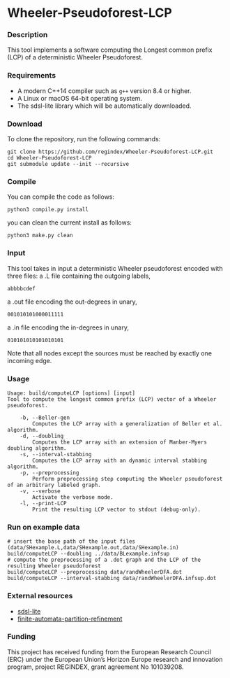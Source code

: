 # Wheeler-Pseudoforest-LCP

### Description

This tool implements a software computing the Longest common prefix (LCP) of a deterministic Wheeler Pseudoforest. 

### Requirements

* A modern C++14 compiler such as `g++` version 8.4 or higher.
* A Linux or macOS 64-bit operating system.
* The sdsl-lite library which will be automatically downloaded.

### Download

To clone the repository, run the following commands:

```console
git clone https://github.com/regindex/Wheeler-Pseudoforest-LCP.git
cd Wheeler-Pseudoforest-LCP
git submodule update --init --recursive
```

### Compile

You can compile the code as follows:

```console
python3 compile.py install
```

you can clean the current install as follows:

```console
python3 make.py clean
```

### Input

This tool takes in input a deterministic Wheeler pseudoforest encoded with three files: a .L file containing the outgoing labels,
```
abbbbcdef
```
a .out file encoding the out-degrees in unary,
```
001010101000011111
```
a .in file encoding the in-degrees in unary,
```
010101010101010101
```

Note that all nodes except the sources must be reached by exactly one incoming edge.

### Usage

```console
Usage: build/computeLCP [options] [input]
Tool to compute the longest common prefix (LCP) vector of a Wheeler pseudoforest.

	-b, --Beller-gen
		Computes the LCP array with a generalization of Beller et al. algorithm.
	-d, --doubling
		Computes the LCP array with an extension of Manber-Myers doubling algorithm.
	-s, --interval-stabbing
		Computes the LCP array with an dynamic interval stabbing algorithm.
	-p, --preprocessing
		Perform preprocessing step computing the Wheeler pseudoforest of an arbitrary labeled graph.
	-v, --verbose
		Activate the verbose mode.
	-l, --print-LCP
		Print the resulting LCP vector to stdout (debug-only).
 ```

### Run on example data

```console
# insert the base path of the input files (data/SHexample.L,data/SHexample.out,data/SHexample.in)
build/computeLCP --doubling ../data/BLexample.infsup
# compute the preprocessing of a .dot graph and the LCP of the resulting Wheeler pseudoforest
build/computeLCP --preprocessing data/randWheelerDFA.dot 
build/computeLCP --interval-stabbing data/randWheelerDFA.infsup.dot
```

### External resources

* [sdsl-lite](https://github.com/simongog/sdsl-lite.git)
* [finite-automata-partition-refinement](https://github.com/regindex/finite-automata-partition-refinement.git)

### Funding

This project has received funding from the European Research Council (ERC) under the European Union’s Horizon Europe research and innovation program, project REGINDEX, grant agreement No 101039208.
